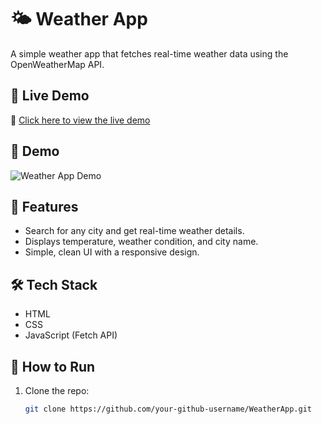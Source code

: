 # 🌤️ Weather App

A simple weather app that fetches real-time weather data using the OpenWeatherMap API.

## 🚀 Live Demo
🔗 [Click here to view the live demo](https://AnanyaMMenon.github.io/WeatherApp/)

## 📸 Demo
![Weather App Demo](demo.gif) 

## 📜 Features
- Search for any city and get real-time weather details.
- Displays temperature, weather condition, and city name.
- Simple, clean UI with a responsive design.

## 🛠️ Tech Stack
- HTML
- CSS
- JavaScript (Fetch API)

## 📌 How to Run
1. Clone the repo:
   ```bash
   git clone https://github.com/your-github-username/WeatherApp.git
